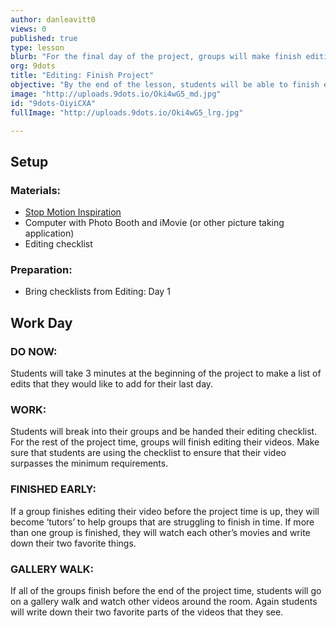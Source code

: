 ```yaml
---
author: danleavitt0
views: 0
published: true
type: lesson
blurb: "For the final day of the project, groups will make finish editing their videos by adding titles and touching up any additional sounds."
org: 9dots
title: "Editing: Finish Project"
objective: "By the end of the lesson, students will be able to finish editing their videos by completing the editing checklist, and use a title to show the ending credits for their movie."
image: "http://uploads.9dots.io/Oki4wG5_md.jpg"
id: "9dots-OiyiCXA"
fullImage: "http://uploads.9dots.io/Oki4wG5_lrg.jpg"

---
```


## Setup

### Materials:

- [Stop Motion Inspiration](http://vimeo.com/1105462)
- Computer with Photo Booth and iMovie (or other picture taking application)
- Editing checklist

### Preparation:
- Bring checklists from Editing: Day 1

## Work Day

### DO NOW:
Students will take 3 minutes at the beginning of the project to make a list of edits that they would like to add for their last day.

### WORK:
Students will break into their groups and be handed their editing checklist.  For the rest of the project time, groups will finish editing their videos. Make sure that students are using the checklist to ensure that their video surpasses the minimum requirements.

### FINISHED EARLY:
If a group finishes editing their video before the project time is up, they will become ‘tutors’ to help groups that are struggling to finish in time. If more than one group is finished, they will watch each other’s movies and write down their two favorite things.

### GALLERY WALK:
If all of the groups finish before the end of the project time, students will go on a gallery walk and watch other videos around the room. Again students will write down their two favorite parts of the videos that they see.

